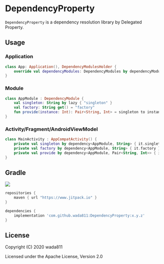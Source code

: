 DependencyProperty
=====

`DependencyProperty` is a dependency resolution library by Delegated Property.

## Usage
### Application
```kt
class App: Application(), DependencyModulesHolder {
    override val dependencyModules: DependencyModules by dependencyModules(AppModule())
}
```

### Module
```kt
class AppModule : DependencyModule {
    val singleton: String by lazy { "singleton" }
    val factory: String get() = "factory"
    fun provide(instance: Int): Pair<String, Int> = singleton to instance
}
```

### Activity/Fragment/AndroidViewModel
```kt
class MainActivity : AppCompatActivity() {
    private val singleton by dependency<AppModule, String> { it.singleton }
    private val factory by dependency<AppModule, String> { it.factory }
    private val provide by dependency<AppModule, Pair<String, Int>> { it.provide(42) }
}
```

## Gradle

[![](https://jitpack.io/v/wada811/DependencyProperty.svg)](https://jitpack.io/#wada811/DependencyProperty)

```groovy
repositories {
    maven { url "https://www.jitpack.io" }
}

dependencies {
    implementation 'com.github.wada811:DependencyProperty:x.y.z'
}
```

## License

Copyright (C) 2020 wada811

Licensed under the Apache License, Version 2.0
